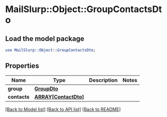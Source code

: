 # MailSlurp::Object::GroupContactsDto

## Load the model package
```perl
use MailSlurp::Object::GroupContactsDto;
```

## Properties
Name | Type | Description | Notes
------------ | ------------- | ------------- | -------------
**group** | [**GroupDto**](GroupDto) |  | 
**contacts** | [**ARRAY[ContactDto]**](ContactDto) |  | 

[[Back to Model list]](../README#documentation-for-models) [[Back to API list]](../README#documentation-for-api-endpoints) [[Back to README]](../README)


